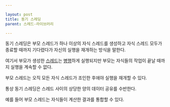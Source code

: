```yaml
---

layout: post
title: 동기 스레딩
parent: 스레드-라이브러리

---
```



동기 스레딩은 부모 스레드가 하나 이상의 자식 스레드를 생성하고 자식 스레드 모두가 종료할 때까지 기다렸다가 자신의 실행을 재개하는 방식을 말한다.

여기서 부모가 생성한 [스레드](스레드.md)는 [병행](병행.md)하게 실행되지만 부모는 자식들의 작업이 끝날 때까지 실행을 계속할 수 없다.

부모 스레드는 오직 모든 자식 스레드가 조인한 후에야 실행을 재개할 수 있다.

통상 동기 스레딩은 스레드 사이의 상당한 양의 데이터 공유를 수반한다.

예를 들어 부모 스레드는 자식들이 계산한 결과를 통합할 수 있다.